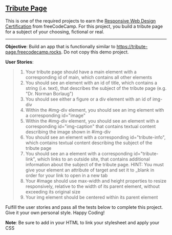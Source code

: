 ## [Tribute Page](https://www.freecodecamp.org/learn/2022/responsive-web-design/build-a-tribute-page-project/build-a-tribute-page)
This is one of the required projects to earn the [Responsive Web Design Certification](https://www.freecodecamp.org/learn/2022/responsive-web-design/) from freeCodeCamp.
For this project, you build a tribute page for a subject of your choosing, fictional or real.

---

**Objective**: Build an app that is functionally similar to https://tribute-page.freecodecamp.rocks. Do not copy this demo project.

**User Stories**:
> 1. Your tribute page should have a main element with a corresponding id of main, which contains all other elements
> 2. You should see an element with an id of title, which contains a string (i.e. text), that describes the subject of the tribute page (e.g. "Dr. Norman Borlaug")
> 3. You should see either a figure or a div element with an id of img-div
> 4. Within the #img-div element, you should see an img element with a corresponding id="image"
> 5. Within the #img-div element, you should see an element with a corresponding id="img-caption" that contains textual content describing the image shown in #img-div
> 6. You should see an element with a corresponding id="tribute-info", which contains textual content describing the subject of the tribute page
> 7. You should see an a element with a corresponding id="tribute-link", which links to an outside site, that contains additional information about the subject of the tribute page. HINT: You must give your element an attribute of target and set it to _blank in order for your link to open in a new tab
> 8. Your #image should use max-width and height properties to resize responsively, relative to the width of its parent element, without exceeding its original size
> 9. Your img element should be centered within its parent element

Fulfill the user stories and pass all the tests below to complete this project. Give it your own personal style. Happy Coding!

**Note**: Be sure to add <link rel="stylesheet" href="styles.css"> in your HTML to link your stylesheet and apply your CSS
